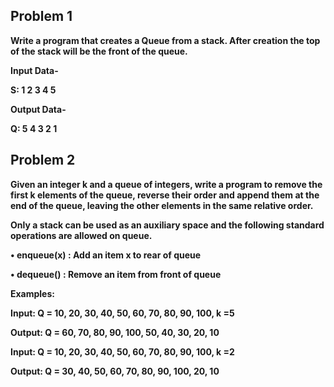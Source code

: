 ## Problem 1
**Write a program that creates a Queue from a stack. After creation the top of the stack 
will be the front of the queue.**

**Input Data-**

**S: 1 2 3 4 5**

**Output Data-**

**Q: 5 4 3 2 1**

## Problem 2
**Given an integer k and a queue of integers, write a program to remove the first k elements 
of the queue, reverse their order and append them at the end of the queue, leaving the 
other elements in the same relative order.**

**Only a stack can be used as an auxiliary space and the following standard operations are
allowed on queue.**

**• enqueue(x) : Add an item x to rear of queue**

**• dequeue() : Remove an item from front of queue**

**Examples:**

**Input: Q = 10, 20, 30, 40, 50, 60, 70, 80, 90, 100, k =5**

**Output: Q = 60, 70, 80, 90, 100, 50, 40, 30, 20, 10**

**Input: Q = 10, 20, 30, 40, 50, 60, 70, 80, 90, 100, k =2**

**Output: Q = 30, 40, 50, 60, 70, 80, 90, 100, 20, 10**
